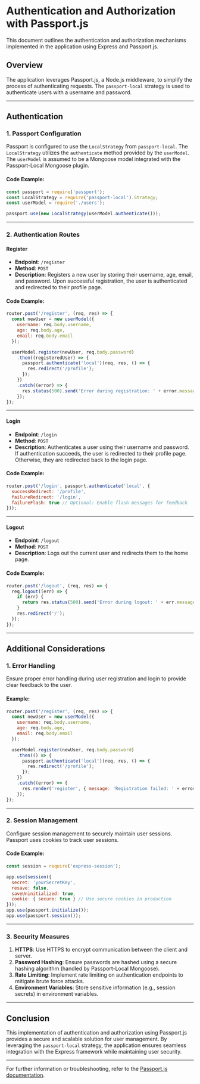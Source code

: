 # Authentication and Authorization with Passport.js

This document outlines the authentication and authorization mechanisms implemented in the application using Express and Passport.js.

## Overview

The application leverages Passport.js, a Node.js middleware, to simplify the process of authenticating requests. The `passport-local` strategy is used to authenticate users with a username and password.

---

## Authentication

### 1. Passport Configuration

Passport is configured to use the `LocalStrategy` from `passport-local`. The `LocalStrategy` utilizes the `authenticate` method provided by the `userModel`. The `userModel` is assumed to be a Mongoose model integrated with the Passport-Local Mongoose plugin.

#### Code Example:
```javascript
const passport = require('passport');
const LocalStrategy = require('passport-local').Strategy;
const userModel = require('./users');

passport.use(new LocalStrategy(userModel.authenticate()));
```

---

### 2. Authentication Routes

#### **Register**

- **Endpoint**: `/register`
- **Method**: `POST`
- **Description**: Registers a new user by storing their username, age, email, and password. Upon successful registration, the user is authenticated and redirected to their profile page.

#### Code Example:
```javascript
router.post('/register', (req, res) => {
  const newUser = new userModel({
    username: req.body.username,
    age: req.body.age,
    email: req.body.email
  });

  userModel.register(newUser, req.body.password)
    .then((registeredUser) => {
      passport.authenticate('local')(req, res, () => {
        res.redirect('/profile');
      });
    })
    .catch((error) => {
      res.status(500).send('Error during registration: ' + error.message);
    });
});
```

---

#### **Login**

- **Endpoint**: `/login`
- **Method**: `POST`
- **Description**: Authenticates a user using their username and password. If authentication succeeds, the user is redirected to their profile page. Otherwise, they are redirected back to the login page.

#### Code Example:
```javascript
router.post('/login', passport.authenticate('local', {
  successRedirect: '/profile',
  failureRedirect: '/login',
  failureFlash: true // Optional: Enable flash messages for feedback
}));
```

---

#### **Logout**

- **Endpoint**: `/logout`
- **Method**: `POST`
- **Description**: Logs out the current user and redirects them to the home page.

#### Code Example:
```javascript
router.post('/logout', (req, res) => {
  req.logout((err) => {
    if (err) {
      return res.status(500).send('Error during logout: ' + err.message);
    }
    res.redirect('/');
  });
});
```

---

## Additional Considerations

### 1. Error Handling
Ensure proper error handling during user registration and login to provide clear feedback to the user.

#### Example:
```javascript
router.post('/register', (req, res) => {
  const newUser = new userModel({
    username: req.body.username,
    age: req.body.age,
    email: req.body.email
  });

  userModel.register(newUser, req.body.password)
    .then(() => {
      passport.authenticate('local')(req, res, () => {
        res.redirect('/profile');
      });
    })
    .catch((error) => {
      res.render('register', { message: 'Registration failed: ' + error.message });
    });
});
```

---

### 2. Session Management
Configure session management to securely maintain user sessions. Passport uses cookies to track user sessions.

#### Code Example:
```javascript
const session = require('express-session');

app.use(session({
  secret: 'yourSecretKey',
  resave: false,
  saveUninitialized: true,
  cookie: { secure: true } // Use secure cookies in production
}));
app.use(passport.initialize());
app.use(passport.session());
```

---

### 3. Security Measures

1. **HTTPS**: Use HTTPS to encrypt communication between the client and server.
2. **Password Hashing**: Ensure passwords are hashed using a secure hashing algorithm (handled by Passport-Local Mongoose).
3. **Rate Limiting**: Implement rate limiting on authentication endpoints to mitigate brute force attacks.
4. **Environment Variables**: Store sensitive information (e.g., session secrets) in environment variables.

---

## Conclusion
This implementation of authentication and authorization using Passport.js provides a secure and scalable solution for user management. By leveraging the `passport-local` strategy, the application ensures seamless integration with the Express framework while maintaining user security.

---

For further information or troubleshooting, refer to the [Passport.js documentation](http://www.passportjs.org/).

